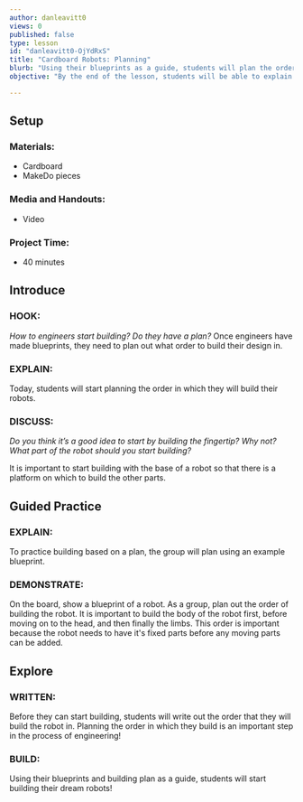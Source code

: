 ```yaml
---
author: danleavitt0
views: 0
published: false
type: lesson
id: "danleavitt0-OjYdRxS"
title: "Cardboard Robots: Planning"
blurb: "Using their blueprints as a guide, students will plan the order in which they build their robot, and then begin the process of building it."
objective: "By the end of the lesson, students will be able to explain the importance of a building plan , and create a building plan based on their blueprints."

---
```


## Setup

### Materials:

- Cardboard
- MakeDo pieces

### Media and Handouts:

- Video

### Project Time:

- 40 minutes

## Introduce

### HOOK: 
_How to engineers start building?  Do they have a plan?_
Once engineers have made blueprints, they need to plan out what order to build their design in.


### EXPLAIN:
Today, students will start planning the order in which they will build their robots.

### DISCUSS:
_Do you think it’s a good idea to start by building the fingertip?  Why not?  What part of the robot should you start building?_

It is important to start building with the base of a robot so that 
there is a platform on which to build the other parts.

## Guided Practice

### EXPLAIN:
To practice building based on a plan, the group will plan using an example blueprint.

### DEMONSTRATE:
On the board, show a blueprint of a robot. As a group, plan out the order of building the robot. It is important to build the body of the robot first, before moving on to the head, and then finally the limbs. This order is important because the robot needs to have it's fixed parts before any moving parts can be added.

## Explore

### WRITTEN:
Before they can start building, students will write out the order that they will build the robot in. Planning the order in which they build is an important step in the process of engineering!

### BUILD:
Using their blueprints and building plan as a guide, students will start building their dream robots!
